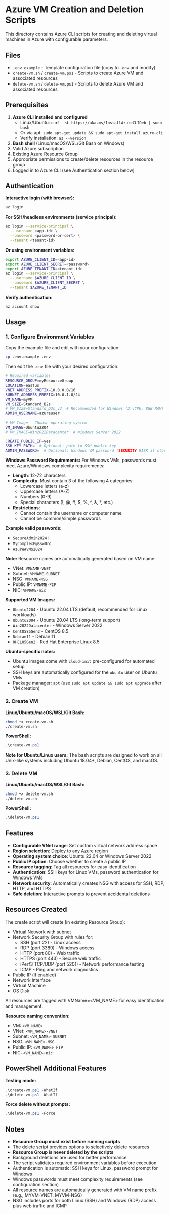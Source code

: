 # Azure VM Creation and Deletion Scripts

This directory contains Azure CLI scripts for creating and deleting virtual machines in Azure with configurable parameters.

## Files

- `.env.example` - Template configuration file (copy to `.env` and modify)
- `create-vm.sh` / `create-vm.ps1` - Scripts to create Azure VM and associated resources
- `delete-vm.sh` / `delete-vm.ps1` - Scripts to delete Azure VM and associated resources

## Prerequisites

1. **Azure CLI installed and configured**
   - Linux/Ubuntu: `curl -sL https://aka.ms/InstallAzureCLIDeb | sudo bash`
   - Or via apt: `sudo apt-get update && sudo apt-get install azure-cli`
   - Verify installation: `az --version`
2. **Bash shell** (Linux/macOS/WSL/Git Bash on Windows)
3. Valid Azure subscription
4. Existing Azure Resource Group
5. Appropriate permissions to create/delete resources in the resource group
6. Logged in to Azure CLI (see Authentication section below)

## Authentication

**Interactive login (with browser):**
```bash
az login
```

**For SSH/headless environments (service principal):**
```bash
az login --service-principal \
  --username <app-id> \
  --password <password-or-cert> \
  --tenant <tenant-id>
```

**Or using environment variables:**
```bash
export AZURE_CLIENT_ID=<app-id>
export AZURE_CLIENT_SECRET=<password>
export AZURE_TENANT_ID=<tenant-id>
az login --service-principal \
  --username $AZURE_CLIENT_ID \
  --password $AZURE_CLIENT_SECRET \
  --tenant $AZURE_TENANT_ID
```

**Verify authentication:**
```bash
az account show
```

## Usage

### 1. Configure Environment Variables

Copy the example file and edit with your configuration:

```bash
cp .env.example .env
```

Then edit the `.env` file with your desired configuration:

```bash
# Required variables
RESOURCE_GROUP=myResourceGroup
LOCATION=eastus
VNET_ADDRESS_PREFIX=10.0.0.0/16
SUBNET_ADDRESS_PREFIX=10.0.1.0/24
VM_NAME=myVM
VM_SIZE=Standard_B2s
# VM_SIZE=Standard_D2s_v3  # Recommended for Windows (2 vCPU, 8GB RAM)
ADMIN_USERNAME=azureuser

# VM Image - Choose operating system
VM_IMAGE=Ubuntu2204
# VM_IMAGE=Win2022Datacenter  # Windows Server 2022

CREATE_PUBLIC_IP=yes
SSH_KEY_PATH=  # Optional: path to SSH public key
ADMIN_PASSWORD=  # Optional: Windows VM password (SECURITY RISK if stored)
```

**Windows Password Requirements:**
For Windows VMs, passwords must meet Azure/Windows complexity requirements:
- **Length**: 12-72 characters
- **Complexity**: Must contain 3 of the following 4 categories:
  - Lowercase letters (a-z)
  - Uppercase letters (A-Z)
  - Numbers (0-9)
  - Special characters (!, @, #, $, %, ^, &, *, etc.)
- **Restrictions**: 
  - Cannot contain the username or computer name
  - Cannot be common/simple passwords

**Example valid passwords:**
- `SecureAdmin2024!`
- `MyComplexP@ssw0rd`
- `Azure#VM$2024`

**Note:** Resource names are automatically generated based on VM name:
- VNet: `VMNAME-VNET`
- Subnet: `VMNAME-SUBNET`
- NSG: `VMNAME-NSG`
- Public IP: `VMNAME-PIP`
- NIC: `VMNAME-nic`

**Supported VM Images:**
- `Ubuntu2204` - Ubuntu 22.04 LTS (default, recommended for Linux workloads)
- `Ubuntu2004` - Ubuntu 20.04 LTS (long-term support)
- `Win2022Datacenter` - Windows Server 2022
- `CentOS85Gen2` - CentOS 8.5
- `Debian11` - Debian 11
- `RHEL85Gen2` - Red Hat Enterprise Linux 8.5

**Ubuntu-specific notes:**
- Ubuntu images come with `cloud-init` pre-configured for automated setup
- SSH keys are automatically configured for the `ubuntu` user on Ubuntu VMs
- Package manager: `apt` (use `sudo apt update && sudo apt upgrade` after VM creation)

### 2. Create VM

**Linux/Ubuntu/macOS/WSL/Git Bash:**
```bash
chmod +x create-vm.sh
./create-vm.sh
```

**PowerShell:**
```powershell
.\create-vm.ps1
```

**Note for Ubuntu/Linux users:** The bash scripts are designed to work on all Unix-like systems including Ubuntu 18.04+, Debian, CentOS, and macOS.

### 3. Delete VM

**Linux/Ubuntu/macOS/WSL/Git Bash:**
```bash
chmod +x delete-vm.sh
./delete-vm.sh
```

**PowerShell:**
```powershell
.\delete-vm.ps1
```

## Features

- **Configurable VNet range**: Set custom virtual network address space
- **Region selection**: Deploy to any Azure region
- **Operating system choice**: Ubuntu 22.04 or Windows Server 2022
- **Public IP option**: Choose whether to create a public IP
- **Resource tagging**: Tag all resources for easy identification
- **Authentication**: SSH keys for Linux VMs, password authentication for Windows VMs
- **Network security**: Automatically creates NSG with access for SSH, RDP, HTTP, and HTTPS
- **Safe deletion**: Interactive prompts to prevent accidental deletions

## Resources Created

The create script will create (in existing Resource Group):
- Virtual Network with subnet
- Network Security Group with rules for:
  - SSH (port 22) - Linux access
  - RDP (port 3389) - Windows access
  - HTTP (port 80) - Web traffic
  - HTTPS (port 443) - Secure web traffic
  - iPerf3 TCP/UDP (port 5201) - Network performance testing
  - ICMP - Ping and network diagnostics
- Public IP (if enabled)
- Network Interface
- Virtual Machine
- OS Disk

All resources are tagged with VMName=<VM_NAME> for easy identification and management.

**Resource naming convention:**
- VM: `<VM_NAME>`
- VNet: `<VM_NAME>-VNET`
- Subnet: `<VM_NAME>-SUBNET`
- NSG: `<VM_NAME>-NSG`
- Public IP: `<VM_NAME>-PIP`
- NIC: `<VM_NAME>-nic`

## PowerShell Additional Features

**Testing mode:**
```powershell
.\create-vm.ps1 -WhatIf
.\delete-vm.ps1 -WhatIf
```

**Force delete without prompts:**
```powershell
.\delete-vm.ps1 -Force
```

## Notes

- **Resource Group must exist before running scripts**
- The delete script provides options to selectively delete resources
- **Resource Group is never deleted by the scripts**
- Background deletions are used for better performance
- The script validates required environment variables before execution
- Authentication is automatic: SSH keys for Linux, password prompt for Windows
- Windows passwords must meet complexity requirements (see configuration section)
- All resource names are automatically generated with VM name prefix (e.g., MYVM-VNET, MYVM-NSG)
- NSG includes ports for both Linux (SSH) and Windows (RDP) access plus web traffic and ICMP